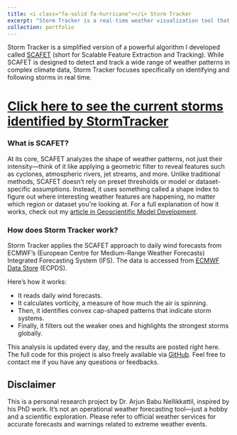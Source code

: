 ```yaml
---
title: <i class="fa-solid fa-hurricane"></i> Storm Tracker
excerpt: "Storm Tracker is a real-time weather visualization tool that detects powerful storms across the globe"
collection: portfolio
---
```

Storm Tracker is a simplified version of a powerful algorithm I developed called [SCAFET](https://github.com/nbarjun/SCAFET) (short for Scalable Feature Extraction and Tracking). While SCAFET is designed to detect and track a wide range of weather patterns in complex climate data, Storm Tracker focuses specifically on identifying and following storms in real time.
# [Click here to see the current storms identified by StormTracker](../../files/latest_storms.html)

### What is SCAFET?
At its core, SCAFET analyzes the shape of weather patterns, not just their intensity—think of it like applying a geometric filter to reveal features such as cyclones, atmospheric rivers, jet streams, and more. Unlike traditional methods, SCAFET doesn’t rely on preset thresholds or model or dataset-specific assumptions. Instead, it uses something called a shape index to figure out where interesting weather features are happening, no matter which region or dataset you're looking at. For a full explanation of how it works, check out my [article in Geoscientific Model Development](https://gmd.copernicus.org/articles/17/301/2024/). 

### How does Storm Tracker work?
Storm Tracker applies the SCAFET approach to daily wind forecasts from ECMWF’s (European Centre for Medium-Range Weather Forecasts) Integrated Forecasting System (IFS). The data is accessed from [ECMWF Data Store](https://data.ecmwf.int/forecasts/) (ECPDS). 

Here’s how it works:
* It reads daily wind forecasts.
* It calculates vorticity, a measure of how much the air is spinning.
* Then, it identifies convex cap-shaped patterns that indicate storm systems.
* Finally, it filters out the weaker ones and highlights the strongest storms globally.

This analysis is updated every day, and the results are posted right here. The full code for this project is also freely available via [GitHub](https://github.com/nbarjun/stormtracker). Feel free to contact me if you have any questions or feedbacks.

## Disclaimer
This is a personal research project by Dr. Arjun Babu Nellikkattil, inspired by his PhD work. It’s not an operational weather forecasting tool—just a hobby and a scientific exploration. Please refer to official weather services for accurate forecasts and warnings related to extreme weather events.